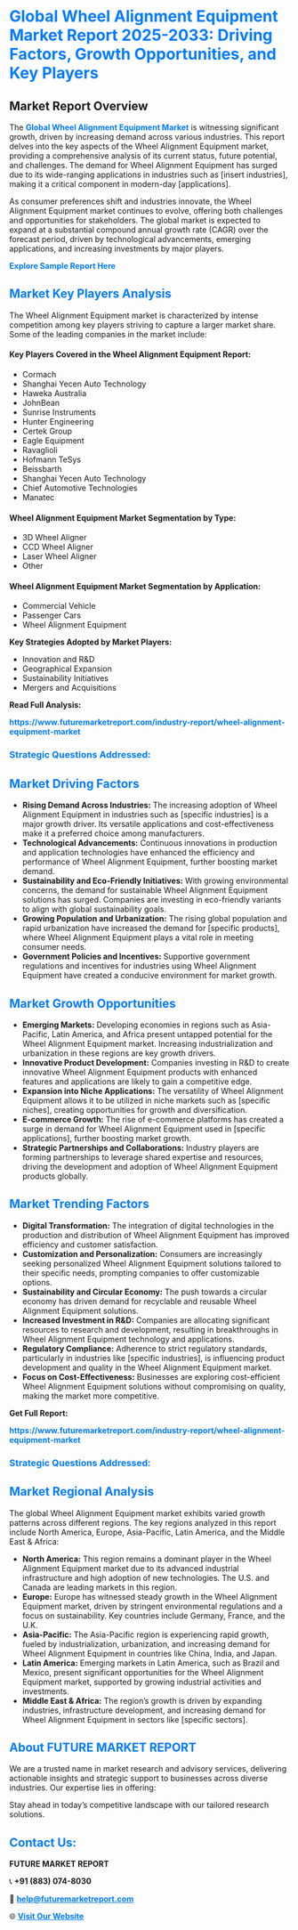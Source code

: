 <h1 style="color: #007BFF;">Global Wheel Alignment Equipment Market Report 2025-2033: Driving Factors, Growth Opportunities, and Key Players</h1>

<section id="overview">
<h2>Market Report Overview</h2>
<p>The <a href="https://www.futuremarketreport.com/industry-report/wheel-alignment-equipment-market" style="color: #007BFF; text-decoration: none;"><strong>Global Wheel Alignment Equipment Market</strong></a> is witnessing significant growth, driven by increasing demand across various industries. This report delves into the key aspects of the Wheel Alignment Equipment market, providing a comprehensive analysis of its current status, future potential, and challenges. The demand for Wheel Alignment Equipment has surged due to its wide-ranging applications in industries such as [insert industries], making it a critical component in modern-day [applications].</p>
<p>As consumer preferences shift and industries innovate, the Wheel Alignment Equipment market continues to evolve, offering both challenges and opportunities for stakeholders. The global market is expected to expand at a substantial compound annual growth rate (CAGR) over the forecast period, driven by technological advancements, emerging applications, and increasing investments by major players.</p>
</section>

<section id="overview">
<p><a href="https://www.futuremarketreport.com/request-sample/reportId=125934" style="color: #007BFF; text-decoration: none;"><strong>Explore Sample Report Here</strong></a></p>
</section>

<section id="key-players">
<h2 style="color: #007BFF;">Market Key Players Analysis</h2>
<p>The Wheel Alignment Equipment market is characterized by intense competition among key players striving to capture a larger market share. Some of the leading companies in the market include:</p>
<h4>Key Players Covered in the Wheel Alignment Equipment Report:</h4>
<ul><li>Cormach</li><li>Shanghai Yecen Auto Technology</li><li>Haweka Australia</li><li>JohnBean</li><li>Sunrise Instruments</li><li>Hunter Engineering</li><li>Certek Group</li><li>Eagle Equipment</li><li>Ravaglioli</li><li>Hofmann TeSys</li><li>Beissbarth</li><li>Shanghai Yecen Auto Technology</li><li>Chief Automotive Technologies</li><li>Manatec</li></ul>
<h4>Wheel Alignment Equipment Market Segmentation by Type:</h4>
<ul><li>3D Wheel Aligner</li><li>CCD Wheel Aligner</li><li>Laser Wheel Aligner</li><li>Other</li></ul>

<h4>Wheel Alignment Equipment Market Segmentation by Application:</h4>
<ul><li>Commercial Vehicle</li><li>Passenger Cars</li><li>Wheel Alignment Equipment</li></ul>
<p><strong>Key Strategies Adopted by Market Players:</strong></p>
<ul>
<li>Innovation and R&D</li>
<li>Geographical Expansion</li>
<li>Sustainability Initiatives</li>
<li>Mergers and Acquisitions</li>
</ul>
</section>

<section>
<p><strong>Read Full Analysis: </strong></p><a href="https://www.futuremarketreport.com/industry-report/wheel-alignment-equipment-market" style="color: #007BFF; text-decoration: none;"><strong>https://www.futuremarketreport.com/industry-report/wheel-alignment-equipment-market</strong></a>
<h3 style="color: #007BFF;">Strategic Questions Addressed:</h3>
</section>

<section id="driving-factors">
<h2 style="color: #007BFF;">Market Driving Factors</h2>
<ul>
<li><strong>Rising Demand Across Industries:</strong> The increasing adoption of Wheel Alignment Equipment in industries such as [specific industries] is a major growth driver. Its versatile applications and cost-effectiveness make it a preferred choice among manufacturers.</li>
<li><strong>Technological Advancements:</strong> Continuous innovations in production and application technologies have enhanced the efficiency and performance of Wheel Alignment Equipment, further boosting market demand.</li>
<li><strong>Sustainability and Eco-Friendly Initiatives:</strong> With growing environmental concerns, the demand for sustainable Wheel Alignment Equipment solutions has surged. Companies are investing in eco-friendly variants to align with global sustainability goals.</li>
<li><strong>Growing Population and Urbanization:</strong> The rising global population and rapid urbanization have increased the demand for [specific products], where Wheel Alignment Equipment plays a vital role in meeting consumer needs.</li>
<li><strong>Government Policies and Incentives:</strong> Supportive government regulations and incentives for industries using Wheel Alignment Equipment have created a conducive environment for market growth.</li>
</ul>
</section>

<section id="growth-opportunities">
<h2 style="color: #007BFF;">Market Growth Opportunities</h2>
<ul>
<li><strong>Emerging Markets:</strong> Developing economies in regions such as Asia-Pacific, Latin America, and Africa present untapped potential for the Wheel Alignment Equipment market. Increasing industrialization and urbanization in these regions are key growth drivers.</li>
<li><strong>Innovative Product Development:</strong> Companies investing in R&D to create innovative Wheel Alignment Equipment products with enhanced features and applications are likely to gain a competitive edge.</li>
<li><strong>Expansion into Niche Applications:</strong> The versatility of Wheel Alignment Equipment allows it to be utilized in niche markets such as [specific niches], creating opportunities for growth and diversification.</li>
<li><strong>E-commerce Growth:</strong> The rise of e-commerce platforms has created a surge in demand for Wheel Alignment Equipment used in [specific applications], further boosting market growth.</li>
<li><strong>Strategic Partnerships and Collaborations:</strong> Industry players are forming partnerships to leverage shared expertise and resources, driving the development and adoption of Wheel Alignment Equipment products globally.</li>
</ul>
</section>

<section id="trending-factors">
<h2 style="color: #007BFF;">Market Trending Factors</h2>
<ul>
<li><strong>Digital Transformation:</strong> The integration of digital technologies in the production and distribution of Wheel Alignment Equipment has improved efficiency and customer satisfaction.</li>
<li><strong>Customization and Personalization:</strong> Consumers are increasingly seeking personalized Wheel Alignment Equipment solutions tailored to their specific needs, prompting companies to offer customizable options.</li>
<li><strong>Sustainability and Circular Economy:</strong> The push towards a circular economy has driven demand for recyclable and reusable Wheel Alignment Equipment solutions.</li>
<li><strong>Increased Investment in R&D:</strong> Companies are allocating significant resources to research and development, resulting in breakthroughs in Wheel Alignment Equipment technology and applications.</li>
<li><strong>Regulatory Compliance:</strong> Adherence to strict regulatory standards, particularly in industries like [specific industries], is influencing product development and quality in the Wheel Alignment Equipment market.</li>
<li><strong>Focus on Cost-Effectiveness:</strong> Businesses are exploring cost-efficient Wheel Alignment Equipment solutions without compromising on quality, making the market more competitive.</li>
</ul>
</section>

<section>
<p><strong>Get Full Report: </strong></p><a href="https://www.futuremarketreport.com/industry-report/wheel-alignment-equipment-market" style="color: #007BFF; text-decoration: none;"><strong>https://www.futuremarketreport.com/industry-report/wheel-alignment-equipment-market</strong></a>
<h3 style="color: #007BFF;">Strategic Questions Addressed:</h3>
</section>


<section id="regional-analysis">
<h2 style="color: #007BFF;">Market Regional Analysis</h2>
<p>The global Wheel Alignment Equipment market exhibits varied growth patterns across different regions. The key regions analyzed in this report include North America, Europe, Asia-Pacific, Latin America, and the Middle East & Africa:</p>
<ul>
<li><strong>North America:</strong> This region remains a dominant player in the Wheel Alignment Equipment market due to its advanced industrial infrastructure and high adoption of new technologies. The U.S. and Canada are leading markets in this region.</li>
<li><strong>Europe:</strong> Europe has witnessed steady growth in the Wheel Alignment Equipment market, driven by stringent environmental regulations and a focus on sustainability. Key countries include Germany, France, and the U.K.</li>
<li><strong>Asia-Pacific:</strong> The Asia-Pacific region is experiencing rapid growth, fueled by industrialization, urbanization, and increasing demand for Wheel Alignment Equipment in countries like China, India, and Japan.</li>
<li><strong>Latin America:</strong> Emerging markets in Latin America, such as Brazil and Mexico, present significant opportunities for the Wheel Alignment Equipment market, supported by growing industrial activities and investments.</li>
<li><strong>Middle East & Africa:</strong> The region’s growth is driven by expanding industries, infrastructure development, and increasing demand for Wheel Alignment Equipment in sectors like [specific sectors].</li>
</ul>
</section>

<footer>
<h2 style="color: #007BFF;">About FUTURE MARKET REPORT</h2>
<p>We are a trusted name in market research and advisory services, delivering actionable insights and strategic support to businesses across diverse industries. Our expertise lies in offering:</p>

<p>Stay ahead in today’s competitive landscape with our tailored research solutions.</p>

<h2 style="color: #007BFF;">Contact Us:</h2>
<p><strong>FUTURE MARKET REPORT</strong></p>
<p>📞 <strong>+91 (883) 074-8030</strong></p>
<p>📧 <strong><a href="mailto:help@futuremarketreport.com" style="color: #007BFF;">help@futuremarketreport.com</a></strong></p>
<p>🌐 <strong><a href="https://www.futuremarketreport.com/" style="color: #007BFF;">Visit Our Website</a></strong></p>
</footer>